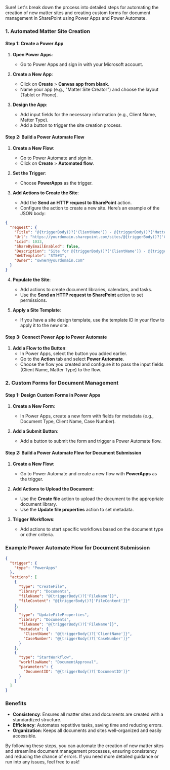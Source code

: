 Sure! Let's break down the process into detailed steps for automating the creation of new matter sites and creating custom forms for document management in SharePoint using Power Apps and Power Automate.

### 1. Automated Matter Site Creation

#### Step 1: Create a Power App

1. **Open Power Apps**:
   - Go to Power Apps and sign in with your Microsoft account.

2. **Create a New App**:
   - Click on **Create** > **Canvas app from blank**.
   - Name your app (e.g., "Matter Site Creator") and choose the layout (Tablet or Phone).

3. **Design the App**:
   - Add input fields for the necessary information (e.g., Client Name, Matter Type).
   - Add a button to trigger the site creation process.

#### Step 2: Build a Power Automate Flow

1. **Create a New Flow**:
   - Go to Power Automate and sign in.
   - Click on **Create** > **Automated flow**.

2. **Set the Trigger**:
   - Choose **PowerApps** as the trigger.

3. **Add Actions to Create the Site**:
   - Add the **Send an HTTP request to SharePoint** action.
   - Configure the action to create a new site. Here’s an example of the JSON body:

```json
{
  "request": {
    "Title": "@{triggerBody()?['ClientName']} - @{triggerBody()?['MatterType']}",
    "Url": "https://yourdomain.sharepoint.com/sites/@{triggerBody()?['ClientName']}-@{triggerBody()?['MatterType']}",
    "Lcid": 1033,
    "ShareByEmailEnabled": false,
    "Description": "Site for @{triggerBody()?['ClientName']} - @{triggerBody()?['MatterType']}",
    "WebTemplate": "STS#3",
    "Owner": "owner@yourdomain.com"
  }
}
```

4. **Populate the Site**:
   - Add actions to create document libraries, calendars, and tasks.
   - Use the **Send an HTTP request to SharePoint** action to set permissions.

5. **Apply a Site Template**:
   - If you have a site design template, use the template ID in your flow to apply it to the new site.

#### Step 3: Connect Power App to Power Automate

1. **Add a Flow to the Button**:
   - In Power Apps, select the button you added earlier.
   - Go to the **Action** tab and select **Power Automate**.
   - Choose the flow you created and configure it to pass the input fields (Client Name, Matter Type) to the flow.

### 2. Custom Forms for Document Management

#### Step 1: Design Custom Forms in Power Apps

1. **Create a New Form**:
   - In Power Apps, create a new form with fields for metadata (e.g., Document Type, Client Name, Case Number).

2. **Add a Submit Button**:
   - Add a button to submit the form and trigger a Power Automate flow.

#### Step 2: Build a Power Automate Flow for Document Submission

1. **Create a New Flow**:
   - Go to Power Automate and create a new flow with **PowerApps** as the trigger.

2. **Add Actions to Upload the Document**:
   - Use the **Create file** action to upload the document to the appropriate document library.
   - Use the **Update file properties** action to set metadata.

3. **Trigger Workflows**:
   - Add actions to start specific workflows based on the document type or other criteria.

### Example Power Automate Flow for Document Submission

```json
{
  "trigger": {
    "type": "PowerApps"
  },
  "actions": [
    {
      "type": "CreateFile",
      "library": "Documents",
      "fileName": "@{triggerBody()?['FileName']}",
      "fileContent": "@{triggerBody()?['FileContent']}"
    },
    {
      "type": "UpdateFileProperties",
      "library": "Documents",
      "fileName": "@{triggerBody()?['FileName']}",
      "metadata": {
        "ClientName": "@{triggerBody()?['ClientName']}",
        "CaseNumber": "@{triggerBody()?['CaseNumber']}"
      }
    },
    {
      "type": "StartWorkflow",
      "workflowName": "DocumentApproval",
      "parameters": {
        "DocumentID": "@{triggerBody()?['DocumentID']}"
      }
    }
  ]
}
```

### Benefits

- **Consistency**: Ensures all matter sites and documents are created with a standardized structure.
- **Efficiency**: Automates repetitive tasks, saving time and reducing errors.
- **Organization**: Keeps all documents and sites well-organized and easily accessible.

By following these steps, you can automate the creation of new matter sites and streamline document management processes, ensuring consistency and reducing the chance of errors. If you need more detailed guidance or run into any issues, feel free to ask!